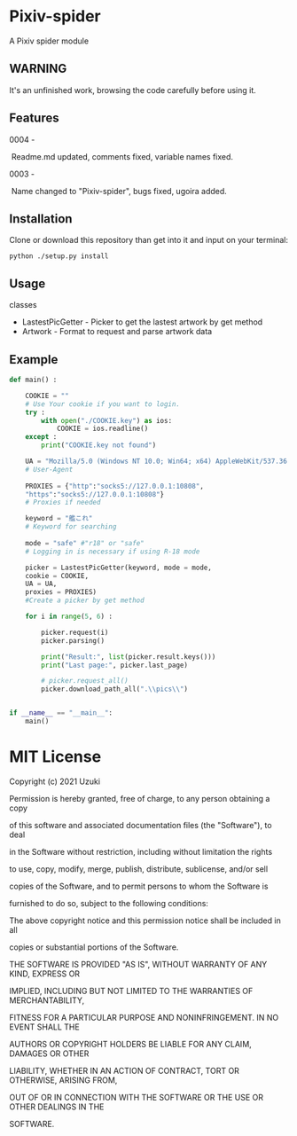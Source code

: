 # Pixiv-spider
A Pixiv spider module

## WARNING
It's an unfinished work, browsing the code carefully before using it.

## Features

0004 -

​	Readme.md updated, comments fixed, variable names fixed.

0003 -

​	Name changed to \"Pixiv-spider\", bugs fixed, ugoira added.

## Installation

Clone or download this repository than get into it and input on your terminal:

```
python ./setup.py install
```

## Usage

classes

- LastestPicGetter -  Picker to get the lastest artwork by get method
- Artwork - Format to request and parse artwork data

## Example

```python
def main() :

    COOKIE = ""
    # Use Your cookie if you want to login.
    try : 
        with open("./COOKIE.key") as ios:
            COOKIE = ios.readline()
    except :
        print("COOKIE.key not found")

    UA = "Mozilla/5.0 (Windows NT 10.0; Win64; x64) AppleWebKit/537.36 (KHTML, like Gecko) Chrome/81.0.4044.129 Safari/537.36"
    # User-Agent
    
    PROXIES = {"http":"socks5://127.0.0.1:10808", 
    "https":"socks5://127.0.0.1:10808"}
    # Proxies if needed

    keyword = "艦これ"
    # Keyword for searching
    
    mode = "safe" #"r18" or "safe"
    # Logging in is necessary if using R-18 mode

    picker = LastestPicGetter(keyword, mode = mode,
    cookie = COOKIE,
    UA = UA, 
    proxies = PROXIES)
    #Create a picker by get method

    for i in range(5, 6) :

        picker.request(i)
        picker.parsing()

        print("Result:", list(picker.result.keys()))
        print("Last page:", picker.last_page)

        # picker.request_all()
        picker.download_path_all(".\\pics\\")


if __name__ == "__main__":
    main()
```



# MIT License

Copyright (c) 2021 Uzuki



Permission is hereby granted, free of charge, to any person obtaining a copy

of this software and associated documentation files (the "Software"), to deal

in the Software without restriction, including without limitation the rights

to use, copy, modify, merge, publish, distribute, sublicense, and/or sell

copies of the Software, and to permit persons to whom the Software is

furnished to do so, subject to the following conditions:



The above copyright notice and this permission notice shall be included in all

copies or substantial portions of the Software.



THE SOFTWARE IS PROVIDED "AS IS", WITHOUT WARRANTY OF ANY KIND, EXPRESS OR

IMPLIED, INCLUDING BUT NOT LIMITED TO THE WARRANTIES OF MERCHANTABILITY,

FITNESS FOR A PARTICULAR PURPOSE AND NONINFRINGEMENT. IN NO EVENT SHALL THE

AUTHORS OR COPYRIGHT HOLDERS BE LIABLE FOR ANY CLAIM, DAMAGES OR OTHER

LIABILITY, WHETHER IN AN ACTION OF CONTRACT, TORT OR OTHERWISE, ARISING FROM,

OUT OF OR IN CONNECTION WITH THE SOFTWARE OR THE USE OR OTHER DEALINGS IN THE

SOFTWARE.
